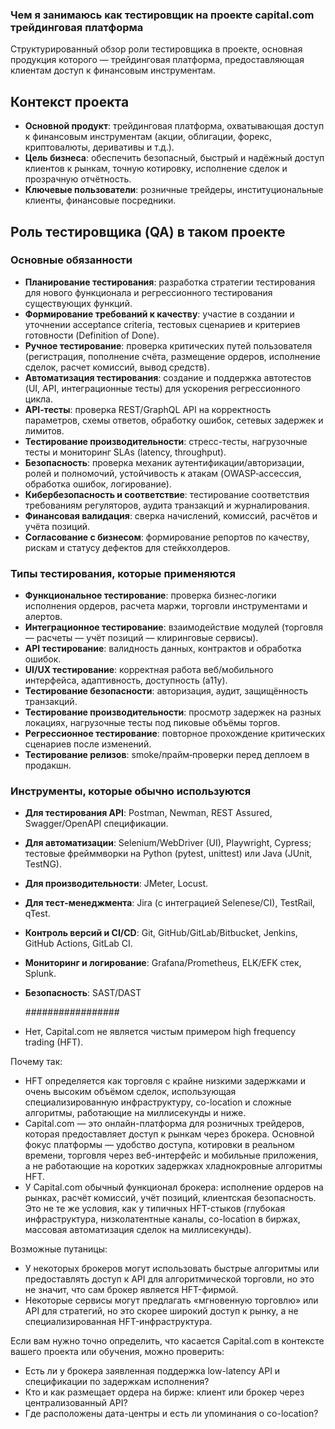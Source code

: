 ### Чем я занимаюсь как тестировщик на проекте capital.com трейдинговая платформа

Структурированный обзор роли тестировщика в проекте, основная продукция которого — трейдинговая платформа, предоставляющая клиентам доступ к финансовым инструментам.

## Контекст проекта

- **Основной продукт**: трейдинговая платформа, охватывающая доступ к финансовым инструментам (акции, облигации, форекс, криптовалюты, деривативы и т.д.).
- **Цель бизнеса**: обеспечить безопасный, быстрый и надёжный доступ клиентов к рынкам, точную котировку, исполнение сделок и прозрачную отчётность.
- **Ключевые пользователи**: розничные трейдеры, институциональные клиенты, финансовые посредники.


## Роль тестировщика (QA) в таком проекте

### Основные обязанности
- **Планирование тестирования**: разработка стратегии тестирования для нового функционала и регрессионного тестирования существующих функций.
- **Формирование требований к качеству**: участие в создании и уточнении acceptance criteria, тестовых сценариев и критериев готовности (Definition of Done).
- **Ручное тестирование**: проверка критических путей пользователя (регистрация, пополнение счёта, размещение ордеров, исполнение сделок, расчет комиссий, вывод средств).
- **Автоматизация тестирования**: создание и поддержка автотестов (UI, API, интеграционные тесты) для ускорения регрессионного цикла.
- **API‑тесты**: проверка REST/GraphQL API на корректность параметров, схемы ответов, обработку ошибок, сетевых задержек и лимитов.
- **Тестирование производительности**: стресс-тесты, нагрузочные тесты и мониторинг SLAs (latency, throughput).
- **Безопасность**: проверка механик аутентификации/авторизации, ролей и полномочий, устойчивость к атакам (OWASP‑ассессия, обработка ошибок, логирование).
- **Кибербезопасность и соответствие**: тестирование соответствия требованиям регуляторов, аудита транзакций и журналирования.
- **Финансовая валидация**: сверка начислений, комиссий, расчётов и учёта позиций.
- **Согласование с бизнесом**: формирование репортов по качеству, рискам и статусу дефектов для стейкхолдеров.

### Типы тестирования, которые применяются

- **Функциональное тестирование**: проверка бизнес‑логики исполнения ордеров, расчета маржи, торговли инструментами и алертов.
- **Интеграционное тестирование**: взаимодействие модулей (торговля — расчеты — учёт позиций — клиринговые сервисы).
- **API тестирование**: валидность данных, контрактов и обработка ошибок.
- **UI/UX тестирование**: корректная работа веб/мобильного интерфейса, адаптивность, доступность (a11y).
- **Тестирование безопасности**: авторизация, аудит, защищённость транзакций.
- **Тестирование производительности**: просмотр задержек на разных локациях, нагрузочные тесты под пиковые объёмы торгов.
- **Регрессионное тестирование**: повторное прохождение критических сценариев после изменений.
- **Тестирование релизов**: smoke/прайм‑проверки перед деплоем в продакшн.

### Инструменты, которые обычно используются

- **Для тестирования API**: Postman, Newman, REST Assured, Swagger/OpenAPI спецификации.
- **Для автоматизации**: Selenium/WebDriver (UI), Playwright, Cypress; тестовые фрейммворки на Python (pytest, unittest) или Java (JUnit, TestNG).
- **Для производительности**: JMeter, Locust.
- **Для тест‑менеджмента**: Jira (с интеграцией Selenese/CI), TestRail, qTest.
- **Контроль версий и CI/CD**: Git, GitHub/GitLab/Bitbucket, Jenkins, GitHub Actions, GitLab CI.
- **Мониторинг и логирование**: Grafana/Prometheus, ELK/EFK стек, Splunk.
- **Безопасность**: SAST/DAST

  #################

- Нет, Capital.com не является чистым примером high frequency trading (HFT).

Почему так:
- HFT определяется как торговля с крайне низкими задержками и очень высоким объёмом сделок, использующая специализированную инфраструктуру, co-location и сложные алгоритмы, работающие на миллисекунды и ниже.
- Capital.com — это онлайн-платформа для розничных трейдеров, которая предоставляет доступ к рынкам через брокера. Основной фокус платформы — удобство доступа, котировки в реальном времени, торговля через веб-интерфейс и мобильные приложения, а не работающие на коротких задержках хладнокровные алгоритмы HFT.
- У Capital.com обычный функционал брокера: исполнение ордеров на рынках, расчёт комиссий, учёт позиций, клиентская безопасность. Это не те же условия, как у типичных HFT-стыков (глубокая инфраструктура, низколатентные каналы, co-location в биржах, массовая автоматизация сделок на миллисекунды).

Возможные путаницы:
- У некоторых брокеров могут использовать быстрые алгоритмы или предоставлять доступ к API для алгоритмической торговли, но это не значит, что сам брокер является HFT-фирмой.
- Некоторые сервисы могут предлагать «мгновенную торговлю» или API для стратегий, но это скорее широкий доступ к рынку, а не специализированная HFT-инфраструктура.

Если вам нужно точно определить, что касается Capital.com в контексте вашего проекта или обучения, можно проверить:
- Есть ли у брокера заявленная поддержка low-latency API и спецификации по задержкам исполнения?
- Кто и как размещает ордера на бирже: клиент или брокер через централизованный API?
- Где расположены дата-центры и есть ли упоминания о co-location?



